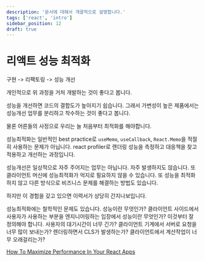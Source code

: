 ```yaml
---
description: '문서에 대해서 개괄적으로 설명합니다.'
tags: ['react', 'intro']
sidebar_position: 12
draft: true
---
```


# 리액트 성능 최적화

구현 -> 리팩토링 -> 성능 개선

개인적으로 위 과정을 거처 개발하는 것이 좋다고 봅니다.

성능을 개선하면 코드의 결합도가 높아지기 쉽습니다. 그래서 가변성이 높은 제품에서는 성능개선 업무를 분리하고 착수하는 것이 좋다고 봅니다.

물론 어른들의 사정으로 우리는 늘 처음부터 최적화를 해야합니다.

성능최적화는 일반적인 best practice로 `useMemo`, `useCallback`, `React.Memo`을 적절히 사용하는 문제가 아닙니다. react profiler로 랜더링 성능을 측정하고 대응책을 찾고 적용하고 개선하는 과정입니다.

성능개선은 일상적으로 자주 주어지는 업무는 아닙니다. 자주 발생하지도 않습니다. 또 클라이언트 머신에 성능최적화가 억지로 필요하지 않을 수 있습니다. 또 성능을 최적화하지 않고 다른 방식으로 비즈니스 문제를 해결하는 방법도 있습니다.

하지만 이 경험을 갖고 있으면 이력서가 상당히 간지나보입니다.

성능최적화에는 철학적인 문제도 있습니다. 성능이란 무엇인가? 클라이언트 사이드에서 사용자가 사용하는 부분을 엔지니어링하는 입장에서 성능이란 무엇인가? 이것부터 잘 정의해야 합니다. 사용자의 대기시간이 너무 긴가? 클라이언트 기계에서 서버로 요청을 너무 많이 보내는가? 렌더링하면서 CLS가 발생하는가? 클라이언트에서 계산작업이 너무 오래걸리는가?

[How To Maximize Performance In Your React Apps](https://www.youtube.com/watch?v=Qwb-Za6cBws)

<!-- https://velog.io/@sehyunny/how-react-18-improves-app-perf -->

<!-- https://vercel.com/blog/how-react-18-improves-application-performance -->

<!-- https://dev.to/alais29/building-a-real-time-search-filter-in-react-a-step-by-step-guide-3lmm -->

<!--

(번역) 하이드레이션은 트리이고, 재개 가능성(Resumability)은 맵입니다

https://velog.io/@superlipbalm/hydration-tree-resumability-map

-->
